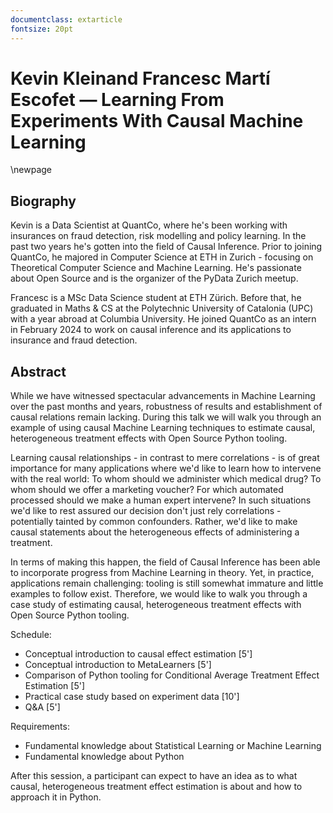 ```yaml
---
documentclass: extarticle
fontsize: 20pt
---
```


# Kevin Kleinand Francesc Martí Escofet — Learning From Experiments With Causal Machine Learning

\newpage

## Biography

Kevin is a Data Scientist at QuantCo, where he's been working with insurances on fraud detection, risk modelling and policy learning. In the past two years he's gotten into the field of Causal Inference. Prior to joining QuantCo, he majored in Computer Science at ETH in Zurich - focusing on Theoretical Computer Science and Machine Learning. He's passionate about Open Source and is the organizer of the PyData Zurich meetup.

Francesc is a MSc Data Science student at ETH Zürich. Before that, he graduated in Maths & CS at the Polytechnic University of Catalonia (UPC) with a year abroad at Columbia University. He joined QuantCo as an intern in February 2024 to work on causal inference and its applications to insurance and fraud detection.

## Abstract

While we have witnessed spectacular advancements in Machine Learning over the past months and years, robustness of results and establishment of causal relations remain lacking. During this talk we will walk you through an example of using causal Machine Learning techniques to estimate causal, heterogeneous treatment effects with Open Source Python tooling.

Learning causal relationships - in contrast to mere correlations - is of great importance for many applications where we'd like to learn how to intervene with the real world: To whom should we administer which medical drug? To whom should we offer a marketing voucher? For which automated processed should we make a human expert intervene? In such situations we'd like to rest assured our decision don't just rely correlations - potentially tainted by common confounders. Rather, we'd like to make causal statements about the heterogeneous effects of administering a treatment.

In terms of making this happen, the field of Causal Inference has been able to incorporate progress from Machine Learning in theory. Yet, in practice, applications remain challenging: tooling is still somewhat immature and little examples to follow exist. Therefore, we would like to walk you through a case study of estimating causal, heterogeneous treatment effects with Open Source Python tooling.

Schedule:
- Conceptual introduction to causal effect estimation [5']
- Conceptual introduction to MetaLearners [5']
- Comparison of Python tooling for Conditional Average Treatment Effect Estimation [5']
- Practical case study based on experiment data [10']
- Q&A [5']

Requirements:
- Fundamental knowledge about Statistical Learning or Machine Learning
- Fundamental knowledge about Python

After this session, a participant can expect to have an idea as to what causal, heterogeneous treatment effect estimation is about and how to approach it in Python.

